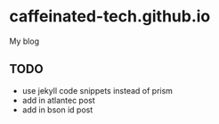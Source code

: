 # caffeinated-tech.github.io
My blog

## TODO

- use jekyll code snippets instead of prism
- add in atlantec post
- add in bson id post


